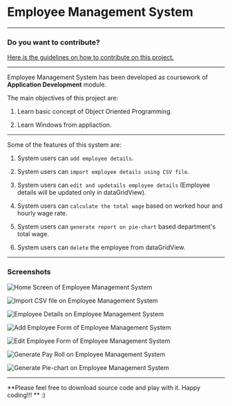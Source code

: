 # Employee Management System


---
### Do you want to contribute?

[Here is the guidelines on how to contribute on this project.](https://github.com/kiranshahi/Employee-Management-System/blob/master/CONTRIBUTING.md "Contribution guidelines for Employee Management System")

---

Employee Management System has been developed as coursework of **Application Development** module.



The main objectives of this project are:



1. Learn basic concept of Object Oriented Programming.



2. Learn Windows from appliaction.

---

Some of the features of this system are:



1. System users can `add employee details`.


2. System users can `import employee details using CSV file`.


3. System users can `edit and updetails employee details` (Employee details will be updated only in dataGridView).


4. System users can `calculate the total wage` based on worked hour and hourly wage rate.



5. System users can `generate report on pie-chart` based department's total wage.


6. System users can `delete` the employee from dataGridView.

---
### Screenshots

![Home Screen of Employee Management System][homeScreen]

[homeScreen]: https://github.com/kiranshahi/Employee-Management-System/blob/master/Screenshots/Home%20Screen.PNG "Home Screen of Employee Management System"


![Import CSV file on Employee Management System][importCSV]

[importCSV]: https://github.com/kiranshahi/Employee-Management-System/blob/master/Screenshots/Import%20CSV.PNG "Import CSV file on Employee Management System"


![Employee Details on Employee Management System][employeeDetails]

[employeeDetails]: https://github.com/kiranshahi/Employee-Management-System/blob/master/Screenshots/Employee%20Details.PNG "Employee Details on Employee Management System"


![Add Employee Form of Employee Management System][addEmployee]

[addEmployee]: https://github.com/kiranshahi/Employee-Management-System/blob/master/Screenshots/Add%20Employee.PNG "Add Employee Form of Employee Management System"


![Edit Employee Form of Employee Management System][editEmployee]

[editEmployee]: https://github.com/kiranshahi/Employee-Management-System/blob/master/Screenshots/Edit%20Employee.PNG "Edit Employee Form of Employee Management System"


![Generate Pay Roll on Employee Management System][generatePayroll]

[generatePayroll]: https://github.com/kiranshahi/Employee-Management-System/blob/master/Screenshots/Payroll.PNG "Generate Pay Roll on Employee Management System"


![Generate Pie-chart on Employee Management System][generatePiechart]

[generatePiechart]: https://github.com/kiranshahi/Employee-Management-System/blob/master/Screenshots/report.PNG "Generate Pie-chart on Employee Management System"

---
**Please feel free to download source code and play with it. Happy coding!!! ** :) 